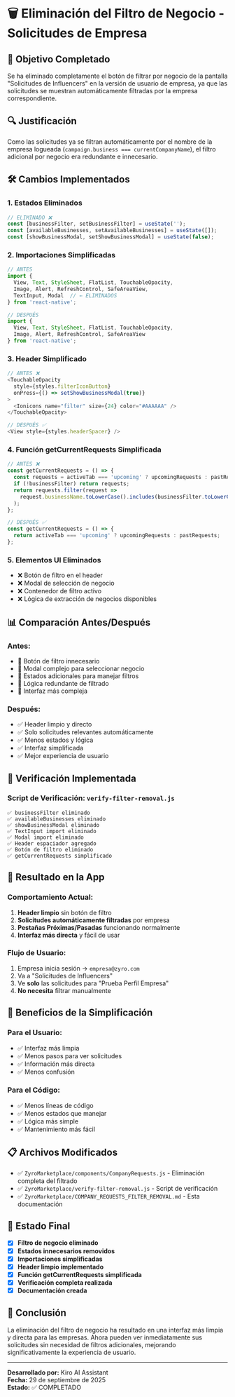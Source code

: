 # 🗑️ Eliminación del Filtro de Negocio - Solicitudes de Empresa

## 🎯 Objetivo Completado

Se ha eliminado completamente el botón de filtrar por negocio de la pantalla "Solicitudes de Influencers" en la versión de usuario de empresa, ya que las solicitudes se muestran automáticamente filtradas por la empresa correspondiente.

## 🔍 Justificación

Como las solicitudes ya se filtran automáticamente por el nombre de la empresa logueada (`campaign.business === currentCompanyName`), el filtro adicional por negocio era redundante e innecesario.

## 🛠️ Cambios Implementados

### **1. Estados Eliminados**
```javascript
// ELIMINADO ❌
const [businessFilter, setBusinessFilter] = useState('');
const [availableBusinesses, setAvailableBusinesses] = useState([]);
const [showBusinessModal, setShowBusinessModal] = useState(false);
```

### **2. Importaciones Simplificadas**
```javascript
// ANTES
import {
  View, Text, StyleSheet, FlatList, TouchableOpacity, 
  Image, Alert, RefreshControl, SafeAreaView, 
  TextInput, Modal  // ← ELIMINADOS
} from 'react-native';

// DESPUÉS
import {
  View, Text, StyleSheet, FlatList, TouchableOpacity, 
  Image, Alert, RefreshControl, SafeAreaView
} from 'react-native';
```

### **3. Header Simplificado**
```javascript
// ANTES ❌
<TouchableOpacity
  style={styles.filterIconButton}
  onPress={() => setShowBusinessModal(true)}
>
  <Ionicons name="filter" size={24} color="#AAAAAA" />
</TouchableOpacity>

// DESPUÉS ✅
<View style={styles.headerSpacer} />
```

### **4. Función getCurrentRequests Simplificada**
```javascript
// ANTES ❌
const getCurrentRequests = () => {
  const requests = activeTab === 'upcoming' ? upcomingRequests : pastRequests;
  if (!businessFilter) return requests;
  return requests.filter(request => 
    request.businessName.toLowerCase().includes(businessFilter.toLowerCase())
  );
};

// DESPUÉS ✅
const getCurrentRequests = () => {
  return activeTab === 'upcoming' ? upcomingRequests : pastRequests;
};
```

### **5. Elementos UI Eliminados**
- ❌ Botón de filtro en el header
- ❌ Modal de selección de negocio
- ❌ Contenedor de filtro activo
- ❌ Lógica de extracción de negocios disponibles

## 📊 Comparación Antes/Después

### **Antes:**
- 🔴 Botón de filtro innecesario
- 🔴 Modal complejo para seleccionar negocio
- 🔴 Estados adicionales para manejar filtros
- 🔴 Lógica redundante de filtrado
- 🔴 Interfaz más compleja

### **Después:**
- ✅ Header limpio y directo
- ✅ Solo solicitudes relevantes automáticamente
- ✅ Menos estados y lógica
- ✅ Interfaz simplificada
- ✅ Mejor experiencia de usuario

## 🧪 Verificación Implementada

### **Script de Verificación:** `verify-filter-removal.js`
```
✅ businessFilter eliminado
✅ availableBusinesses eliminado  
✅ showBusinessModal eliminado
✅ TextInput import eliminado
✅ Modal import eliminado
✅ Header espaciador agregado
✅ Botón de filtro eliminado
✅ getCurrentRequests simplificado
```

## 📱 Resultado en la App

### **Comportamiento Actual:**
1. **Header limpio** sin botón de filtro
2. **Solicitudes automáticamente filtradas** por empresa
3. **Pestañas Próximas/Pasadas** funcionando normalmente
4. **Interfaz más directa** y fácil de usar

### **Flujo de Usuario:**
1. Empresa inicia sesión → `empresa@zyro.com`
2. Va a "Solicitudes de Influencers"
3. Ve **solo** las solicitudes para "Prueba Perfil Empresa"
4. **No necesita** filtrar manualmente

## 🎨 Beneficios de la Simplificación

### **Para el Usuario:**
- ✅ Interfaz más limpia
- ✅ Menos pasos para ver solicitudes
- ✅ Información más directa
- ✅ Menos confusión

### **Para el Código:**
- ✅ Menos líneas de código
- ✅ Menos estados que manejar
- ✅ Lógica más simple
- ✅ Mantenimiento más fácil

## 📋 Archivos Modificados

- ✅ `ZyroMarketplace/components/CompanyRequests.js` - Eliminación completa del filtrado
- ✅ `ZyroMarketplace/verify-filter-removal.js` - Script de verificación
- ✅ `ZyroMarketplace/COMPANY_REQUESTS_FILTER_REMOVAL.md` - Esta documentación

## 🚀 Estado Final

- [x] **Filtro de negocio eliminado**
- [x] **Estados innecesarios removidos**
- [x] **Importaciones simplificadas**
- [x] **Header limpio implementado**
- [x] **Función getCurrentRequests simplificada**
- [x] **Verificación completa realizada**
- [x] **Documentación creada**

## 🎉 Conclusión

La eliminación del filtro de negocio ha resultado en una interfaz más limpia y directa para las empresas. Ahora pueden ver inmediatamente sus solicitudes sin necesidad de filtros adicionales, mejorando significativamente la experiencia de usuario.

---

**Desarrollado por:** Kiro AI Assistant  
**Fecha:** 29 de septiembre de 2025  
**Estado:** ✅ COMPLETADO